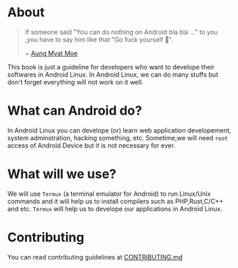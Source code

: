 # About

> If someone said "You can do nothing on Android bla bla ..." to you ,you have to say him like that "Go fuck yourself 👀".
>
> ~ [Aung Myat Moe](https://github.com/amm834)


This book is just a guideline for developers who want to develope their softwares in Android Linux.
In Android Linux, we can do many stuffs but don't forget everything will not work on it well.

# What can Android do?

In Android Linux you can develope (or) learn web application developement, system adminstration, hacking something, etc.
Sometime,we will need `root` access of Android Device but it is not necessary for ever.

# What will we use?

We will use `Termux` (a terminal emulator for Android) to run Linux/Unix commands and it will help us to install compilers such as PHP,Rust,C/C++ and etc.
`Termux` will help us to develope our applications in Android Linux.

# Contributing

You can read contributing guidelines at [CONTRIBUTING.md](./contributing.md)